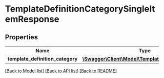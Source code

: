 # TemplateDefinitionCategorySingleItemResponse

## Properties
Name | Type | Description | Notes
------------ | ------------- | ------------- | -------------
**template_definition_category** | [**\Swagger\Client\Model\TemplateDefinitionCategory**](TemplateDefinitionCategory.md) |  | [optional] 

[[Back to Model list]](../README.md#documentation-for-models) [[Back to API list]](../README.md#documentation-for-api-endpoints) [[Back to README]](../README.md)


